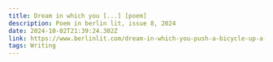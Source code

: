 ```yaml
---
title: Dream in which you [...] [poem]
description: Poem in berlin lit, issue 8, 2024
date: 2024-10-02T21:39:24.302Z
link: https://www.berlinlit.com/dream-in-which-you-push-a-bicycle-up-a-broken-hill/
tags: Writing
---
```

